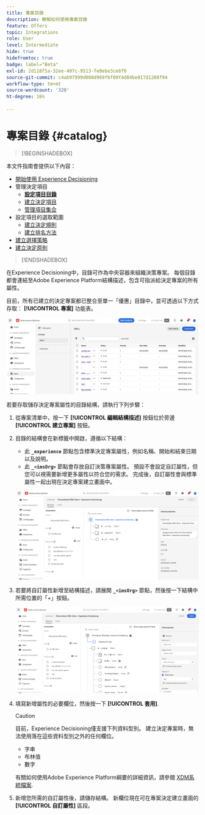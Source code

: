 ```yaml
---
title: 專案目錄
description: 瞭解如何使用專案目錄
feature: Offers
topic: Integrations
role: User
level: Intermediate
hide: true
hidefromtoc: true
badge: label="Beta"
exl-id: 2d118f5a-32ee-407c-9513-fe0ebe3ce8f0
source-git-commit: c4ab97999d000d969f6f09f4d84be017d1288f94
workflow-type: tm+mt
source-wordcount: '320'
ht-degree: 16%

---
```


# 專案目錄 {#catalog}

>[!BEGINSHADEBOX]

本文件指南會提供以下內容：

* [開始使用 Experience Decisioning](gs-experience-decisioning.md)
* 管理決定項目
   * **[設定項目目錄](catalogs.md)**
   * [建立決定項目](items.md)
   * [管理項目集合](collections.md)
* 設定項目的選取範圍
   * [建立決定規則](rules.md)
   * [建立排名方法](ranking.md)
* [建立選擇策略](selection-strategies.md)
* [建立決定原則](create-decision.md)

>[!ENDSHADEBOX]

在Experience Decisioning中，目錄可作為中央容器來組織決策專案。 每個目錄都會連結至Adobe Experience Platform結構描述，包含可指派給決定專案的所有屬性。

目前，所有已建立的決定專案都已整合至單一「優惠」目錄中，並可透過以下方式存取： **[!UICONTROL 專案]** 功能表。

![](assets/catalogs-list.png)

若要存取儲存決定專案屬性的目錄結構，請執行下列步驟：

1. 從專案清單中，按一下 **[!UICONTROL 編輯結構描述]** 按鈕位於旁邊 **[!UICONTROL 建立專案]** 按鈕。

1. 目錄的結構會在新標籤中開啟，遵循以下結構：

   * 此 **`_experience`** 節點包含標準決定專案屬性，例如名稱、開始和結束日期以及說明。
   * 此 **`_<imsOrg>`** 節點會存放自訂決策專案屬性。 預設不會設定自訂屬性，但您可以視需要新增更多屬性以符合您的需求。 完成後，自訂屬性會與標準屬性一起出現在決定專案建立畫面中。

   ![](assets/catalogs-schema.png)

1. 若要將自訂屬性新增至結構描述，請展開 **`_<imsOrg>`** 節點，然後按一下結構中所需位置的「+」按鈕。

   ![](assets/catalogs-add.png)

1. 填寫新增屬性的必要欄位，然後按一下 **[!UICONTROL 套用]**.

   >[!CAUTION]
   >
   >目前，Experience Decisioning僅支援下列資料型別。 建立決定專案時，無法使用落在這些資料型別之外的任何欄位。
   >* 字串
   >* 布林值
   >* 數字

   有關如何使用Adobe Experience Platform綱要的詳細資訊，請參閱 [XDM系統檔案](https://experienceleague.adobe.com/docs/experience-platform/xdm/ui/overview.html?lang=zh-Hant).

1. 新增您所需的自訂屬性後，請儲存結構。 新欄位現在可在專案決定建立畫面的 **[!UICONTROL 自訂屬性]** 區段。
